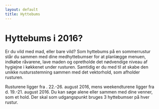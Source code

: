 ```yaml
---
layout: default
title: Hyttebums
---
```

<h1>Hyttebums i 2016?</h1>

<div id="poster-image" style="background-image: url('/static/img/t4.jpg');">
</div>

<p>Er du vild med mad, eller bare vild? Som hyttebums på en sommerrustur står du sammen med dine medhyttebumser for at planlægge menuen, indkøbe råvarene, lave maden og opretholde det nødvendige niveau af hygiejne i køkkenet under rusturen. Samtidig er du med til at skabe den unikke rustursstemning sammen med det vektorhold, som afholder rusturen.</p>
<p>Rusturene ligger fra . 22.-26. august 2016, mens weekendturene ligger fra d. 19.-21. august 2016.
Du kan søge alene eller sammen med dine venner, som et hold. Der skal som udgangspunkt bruges 3 hyttebumser på hver rustur.
</p>

